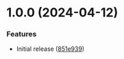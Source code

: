 # 1.0.0 (2024-04-12)


### Features

* Initial release ([851e939](https://github.com/de-it-krachten/ansible-role-sudo/commit/851e9395db1be53af37e64606972f292ffe42d1b))
